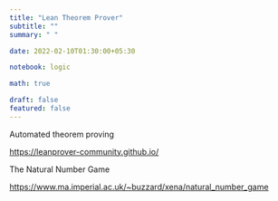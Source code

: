 ```yaml
---
title: "Lean Theorem Prover"
subtitle: ""
summary: " "

date: 2022-02-10T01:30:00+05:30

notebook: logic

math: true

draft: false
featured: false
---
```


Automated theorem proving

https://leanprover-community.github.io/


The Natural Number Game

https://www.ma.imperial.ac.uk/~buzzard/xena/natural_number_game